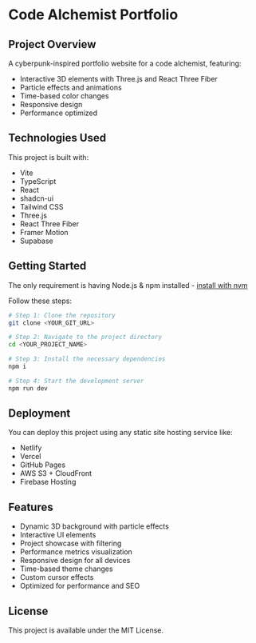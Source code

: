 
# Code Alchemist Portfolio

## Project Overview

A cyberpunk-inspired portfolio website for a code alchemist, featuring:

- Interactive 3D elements with Three.js and React Three Fiber
- Particle effects and animations
- Time-based color changes
- Responsive design
- Performance optimized

## Technologies Used

This project is built with:

- Vite
- TypeScript
- React
- shadcn-ui
- Tailwind CSS
- Three.js
- React Three Fiber
- Framer Motion
- Supabase

## Getting Started

The only requirement is having Node.js & npm installed - [install with nvm](https://github.com/nvm-sh/nvm#installing-and-updating)

Follow these steps:

```sh
# Step 1: Clone the repository
git clone <YOUR_GIT_URL>

# Step 2: Navigate to the project directory
cd <YOUR_PROJECT_NAME>

# Step 3: Install the necessary dependencies
npm i

# Step 4: Start the development server
npm run dev
```

## Deployment

You can deploy this project using any static site hosting service like:

- Netlify
- Vercel
- GitHub Pages
- AWS S3 + CloudFront
- Firebase Hosting

## Features

- Dynamic 3D background with particle effects
- Interactive UI elements
- Project showcase with filtering
- Performance metrics visualization
- Responsive design for all devices
- Time-based theme changes
- Custom cursor effects
- Optimized for performance and SEO

## License

This project is available under the MIT License.
